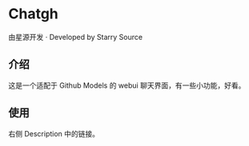 # Chatgh
由星源开发 · Developed by Starry Source

## 介绍

这是一个适配于 Github Models 的 webui 聊天界面，有一些小功能，好看。

## 使用

右侧 Description 中的链接。